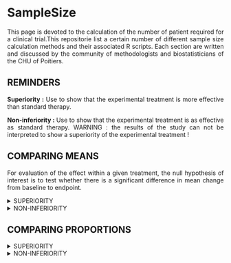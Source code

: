 # SampleSize


<div style="text-align: justify">

This page is devoted to the calculation of the number of patient required for a clinical trial.This repositorie list a certain number of different sample size calculation methods and their associated R scripts. Each section are written and discussed by the community of methodologists and biostatisticians of the CHU of Poitiers.


## REMINDERS

**Superiority :** Use to show that the experimental treatment is more effective than standard therapy.

**Non-inferiority :** Use to show that the experimental treatment is as effective as standard therapy. WARNING : the results of the study can not be interpreted to show a superiority of the experimental treatment !

## COMPARING MEANS

For evaluation of the effect within a given treatment, the null hypothesis of interest is to test whether there is a significant difference in mean change from baseline to endpoint.


<details>
<summary>SUPERIORITY</summary>
<br>

*Sample size for a randomised controlled superiority trial in two parallel groups (experimental treatment A versus control treatment B) with balanced randomisation (ratio 1 :1) for a binary endpoint. The average quality of life was 66 points with treatment B compared to 72 points with treatment A. In order to highlight this absolute difference of 6 points, with a standard deviantion of 23, with a two-sided alpha risk of 5% and a power of 80%, the sample size is related to the result of the script bellow :*

	
```r
library(epiR)
		
epi.sscompc(N = NA, treat = 66, control = 72, 
			sigma = 23, n = NA, power = 0.8, 
			r = 1, design = 1, sided.test = 2, conf.level = 0.95)
```

**Parameters :**

* treat : mean expected in the experimental group
* control : mean expected in the control group
* sigma : standard deviation (commun for both group)
* n : number of subjects to include (experimental + control), define as NA
* power : power of the trial
* r : randomization ratio, number of patients of the experimental group divided by the number of patients of the control group
* design : estimated design effect
* sided.test : One-side test (=1), two-side test (=2) 
*	conf.level : Confidence level (1-α)

</summary>	
</details>

<details>
<summary>NON-INFERIORITY</summary>
<br>

*Sample size for a randomised controlled non-inferiority trial in two parallel groups (experimental treatment A versus control treatment B) with balanced randomisation (ratio 1 :1) for a binary endpoint. The average quality of life was 66 points with treatment B. Assuming an absolute non-inferiority margin of 7 points, with a standard deviantion of 23, with a one-sided alpha risk of 5% and a power of 80%, the sample size is related to the result of the script bellow :*
	
```r
library(epiR)
	
epi.ssninfc(treat = 66, control = 66, sigma = 23, 
			delta = 7, n = NA, power = 0.8, alpha = 0.05, r = 1)
```
	
**Parameters :**

* treat : mean expected in the experimental group
* control : mean expected in the control group
* sigma : standard deviation (commun for both group)
* delta : equivalence limit, which represents the clinically significant difference (>0)
* n : number of subjects to include (experimental + control), define as NA
* power : power of the trial
* alpha : type I error
* r : randomization ratio, number of patients of the experimental group divided by the number of patients of the control group
</summary>
</details>	

## COMPARING PROPORTIONS


<details>
<summary>SUPERIORITY</summary>
<br>

	
*Sample size for a randomised controlled superiority trial in two parallel groups (experimental treatment A versus control treatment B) with balanced randomisation (ratio 1 :1) for a binary endpoint. The proportion of patients with an episode of hypertension was 35% with the B treatment compared to 28% with treatment A. In order to highlight this absolute difference of 7%, with a two-sided alpha risk of 5% and a power of 80%, the sample size is related to the result of the script bellow :*
	
	
```r
library(epiR)

epi.sscohortc(N = NA, irexp1 = 0.35, irexp0 = 0.28, pexp = NA, n = NA, 
			power = 0.80, r = 1, design = 1, sided.test = 2, 
			finite.correction = FALSE, nfractional = FALSE, conf.level = 0.95)

```
	
**Parameters :**

*	irexp1 : Proportion expected within the experimental group
*	irexp0 : Proportion expected within the control group
* n : number of subjects to include (experimental + control), define as NA
*	power : Power of the trial
* r : randomization ratio, number of patients of the experimental group divided by the number of patients of the control group
* design : estimated design effect
*	sided.test : One-side test (=1), two-side test (=2) 
*	conf.level : Confidence level (1-α)
</summary>
</details>


<details>
<summary>NON-INFERIORITY</summary>
<br>	

	
*Sample size for a randomised controlled non-inferiority trial in two parallel groups (experimental treatment A versus control treatment B) with balanced randomisation (ratio 1 :1) for a binary endpoint. The proportion of patients with an episode of hypertension was 35% with the B treatment. Assuming an absolute non-inferiority margin of 5%, with a one-sided alpha risk of 5% and a power of 80%, the sample size is related to the result of the script bellow :*
	
	
```r
epi.ssninfb(treat = 0.35, control = 0.35, delta = 0.07, 
			n = NA, r = 1, power = 0.8, alpha = 0.05)
```
	
**Parameters :**

* treat : proportion expected in the experimental group
* control : proportion expected in the control group
* delta : equivalence limit, which represents the clinically significant difference (>0)
* n : number of subjects to include (experimental + control), define as NA
* r : randomization ratio, number of patients of the experimental group divided by the number of patients of the control group
* power : power of the trial
* alpha : type I error

</details>

